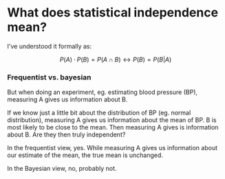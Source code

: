 # What does statistical independence mean?
I've understood it formally as:

$$ P(A) · P(B) = P(A ∩ B) \leftrightarrow P(B) = P(B|A) $$

### Frequentist vs. bayesian
But when doing an experiment, eg. estimating blood pressure (BP), measuring A gives us information about B.

If we know just a little bit about the distribution of BP (eg. normal distribution), measuring A gives us information about the mean of BP. B is most likely to be close to the mean. Then measuring A gives is information about B. Are they then truly independent?

In the frequentist view, yes. While measuring A gives us information about our estimate of the mean, the true mean is unchanged.

In the Bayesian view, no, probably not.

<!-- #service -->

<!-- {BearID:CD41F024-5BE7-46CC-BB03-70E423811034-15756-0000130C056EA713} -->
